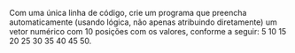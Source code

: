 Com uma única linha de código, crie um programa que preencha automaticamente (usando lógica, não apenas atribuindo diretamente) um vetor numérico com 10 posições com os valores, conforme a seguir: 5 10 15 20 25 30 35 40 45 50.